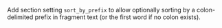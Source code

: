 Add section setting `sort_by_prefix` to allow optionally sorting by a colon-delimited prefix in fragment text (or the first word if no colon exists).
